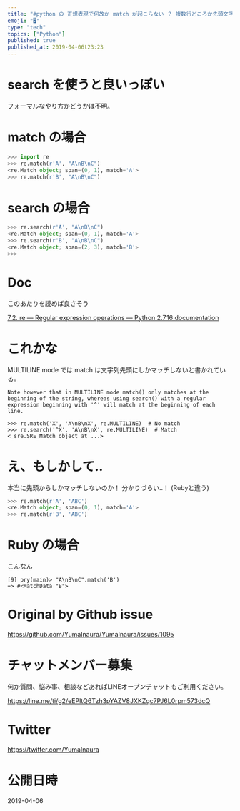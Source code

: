 ```yaml
---
title: "#python の 正規表現で何故か match が起こらない ？ 複数行どころか先頭文字列にしかマッチしないから気をつけて！"
emoji: "🖥"
type: "tech"
topics: ["Python"]
published: true
published_at: 2019-04-06t23:23
---
```


# search を使うと良いっぽい

フォーマルなやり方かどうかは不明。

# match の場合

```py
>>> import re
>>> re.match(r'A', "A\nB\nC")
<re.Match object; span=(0, 1), match='A'>
>>> re.match(r'B', "A\nB\nC")

```

# search の場合

```py
>>> re.search(r'A', "A\nB\nC")
<re.Match object; span=(0, 1), match='A'>
>>> re.search(r'B', "A\nB\nC")
<re.Match object; span=(2, 3), match='B'>
>>>

```

# Doc

このあたりを読めば良さそう

[7.2. re — Regular expression operations — Python 2.7.16 documentation](https://docs.python.org/2/library/re.html#search-vs-match)

# これかな

MULTILINE mode では match は文字列先頭にしかマッチしないと書かれている。

```
Note however that in MULTILINE mode match() only matches at the beginning of the string, whereas using search() with a regular expression beginning with '^' will match at the beginning of each line.

>>> re.match('X', 'A\nB\nX', re.MULTILINE)  # No match
>>> re.search('^X', 'A\nB\nX', re.MULTILINE)  # Match
<_sre.SRE_Match object at ...>
```

# え、もしかして‥

本当に先頭からしかマッチしないのか！ 分かりづらい‥！ (Rubyと違う)


```py
>>> re.match(r'A', 'ABC')
<re.Match object; span=(0, 1), match='A'>
>>> re.match(r'B', 'ABC')
```

# Ruby の場合

こんなん

```
[9] pry(main)> "A\nB\nC".match('B')
=> #<MatchData "B">
```

# Original by Github issue

https://github.com/YumaInaura/YumaInaura/issues/1095








<!-- Update From Qiita API -->

# チャットメンバー募集


何か質問、悩み事、相談などあればLINEオープンチャットもご利用ください。

https://line.me/ti/g2/eEPltQ6Tzh3pYAZV8JXKZqc7PJ6L0rpm573dcQ





# Twitter


https://twitter.com/YumaInaura


<!-- Update From Qiita API -->



# 公開日時

2019-04-06

